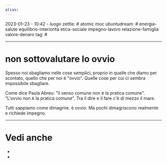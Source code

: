 ```yaml
---
alias: 
---
```

2023-01-23 - 10:42 - *luogo*
zettle: # atomic moc
ubuntudream: # energia-salute equilibrio-interiorità etica-sociale impegno-lavoro relazione-famiglia valore-denaro 
tag: #

---
# non sottovalutare lo ovvio

Spesso noi sbagliamo nelle cose semplici, proprio in quelle che diamo per scontato, quello che per noi è "ovvio". Quelle cose per cui ci sembra impossibile sbagliare.

Come dice Paula Abreu: "il senso comune non è la pratica comune". "L'ovvio non è la pratica comune". Tra il dire e il fare c'è di mezzo il mare.

Tutti sappiamo come dimagrire. è ovvio. Ma pochi dimagriscono realmente e richiede impegno.


---
# Vedi anche
- 
- 
